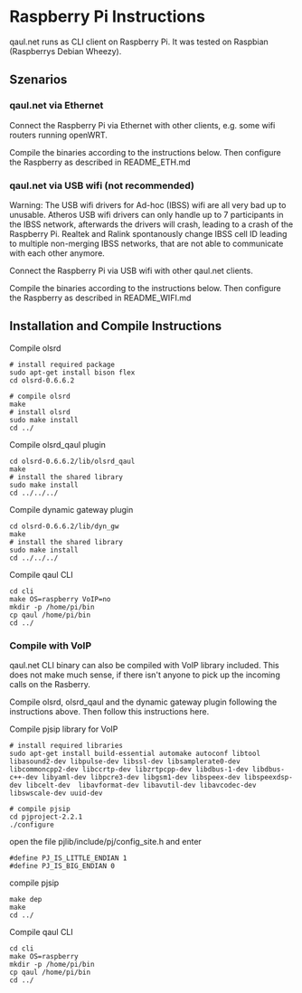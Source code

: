 Raspberry Pi Instructions
=========================

qaul.net runs as CLI client on Raspberry Pi.
It was tested on Raspbian (Raspberrys Debian Wheezy).


Szenarios
---------

### qaul.net via Ethernet

Connect the Raspberry Pi via Ethernet with other clients, 
e.g. some wifi routers running openWRT.

Compile the binaries according to the instructions below.
Then configure the Raspberry as described in README_ETH.md


### qaul.net via USB wifi (not recommended)

Warning: The USB wifi drivers for Ad-hoc (IBSS) wifi are all
very bad up to unusable. Atheros USB wifi drivers can only
handle up to 7 participants in the IBSS network, afterwards
the drivers will crash, leading to a crash of the Raspberry Pi. 
Realtek and Ralink spontanously change IBSS cell ID leading
to multiple non-merging IBSS networks, that are not able to 
communicate with each other anymore.

Connect the Raspberry Pi via USB wifi with other qaul.net clients.

Compile the binaries according to the instructions below.
Then configure the Raspberry as described in README_WIFI.md


Installation and Compile Instructions
--------------------------------------

Compile olsrd

    # install required package
    sudo apt-get install bison flex
    cd olsrd-0.6.6.2
    
    # compile olsrd
    make
    # install olsrd
    sudo make install
    cd ../

Compile olsrd_qaul plugin

    cd olsrd-0.6.6.2/lib/olsrd_qaul
    make
    # install the shared library
    sudo make install
    cd ../../../

Compile dynamic gateway plugin

    cd olsrd-0.6.6.2/lib/dyn_gw
    make
    # install the shared library
    sudo make install
    cd ../../../

Compile qaul CLI

    cd cli
    make OS=raspberry VoIP=no
    mkdir -p /home/pi/bin
    cp qaul /home/pi/bin
    cd ../


### Compile with VoIP

qaul.net CLI binary can also be compiled with VoIP library included.
This does not make much sense, if there isn't anyone to pick up 
the incoming calls on the Rasberry. 

Compile olsrd, olsrd_qaul and the dynamic gateway plugin following 
the instructions above. Then follow this instructions here.


Compile pjsip library for VoIP

    # install required libraries
    sudo apt-get install build-essential automake autoconf libtool libasound2-dev libpulse-dev libssl-dev libsamplerate0-dev libcommoncpp2-dev libccrtp-dev libzrtpcpp-dev libdbus-1-dev libdbus-c++-dev libyaml-dev libpcre3-dev libgsm1-dev libspeex-dev libspeexdsp-dev libcelt-dev  libavformat-dev libavutil-dev libavcodec-dev libswscale-dev uuid-dev

    # compile pjsip
    cd pjproject-2.2.1
    ./configure

open the file pjlib/include/pj/config_site.h and enter

    #define PJ_IS_LITTLE_ENDIAN 1 
    #define PJ_IS_BIG_ENDIAN 0

compile pjsip

    make dep
    make
    cd ../

Compile qaul CLI

    cd cli
    make OS=raspberry
    mkdir -p /home/pi/bin
    cp qaul /home/pi/bin
    cd ../


